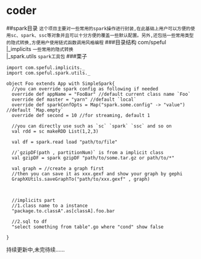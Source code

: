 # coder

##spark目录
``这个项目主要对一些常用的spark操作进行封装,在此基础上用户可以方便的使用sc、spark、ssc等对象并且可以十分方便的覆盖一些默认配置。另外,还包括一些常用类型的隐式转换,方便用户使用链式函数调用风格编程``
###目录结构
com/speful<br>
|_implicits ```一些常用的隐式转换``` <br>
|_spark.utils ```spark工具包```
###栗子
```
import com.speful.implicits._
import com.speful.spark.utils._

object Foo extends App with SimpleSpark{
  //you can override spark config as following if needed
  override def appName = "FooBar" //default current class name `Foo`
  override def master = "yarn" //default `local`
  override def sparkConfOpts = Map("spark.some.config" -> "value") //default `Map.empty`
  override def second = 10 //for streaming, default 1

  //you can directly use such as `sc` `spark` `ssc` and so on
  val rdd = sc makeRDD List(1,2,3)
  
  val df = spark.read load "path/to/file"
  
  //`gzipDF(path , partitionNum)` is from a implicit class
  val gzipDF = spark gzipDF "path/to/some.tar.gz or path/to/*"
  
  val graph = //create a graph first
  //then you can save it as xxx.gexf and show your graph by gephi
  GraphXUtils.saveGraphTo("path/to/xxx.gexf" , graph)
  
  
  
  //implicits part
  //1.class name to a instance
  "package.to.classA".as[classA].foo.bar
  
  //2.sql to df
  "select something from table".go where "cond" show false
  
}
```
持续更新中,未完待续......




